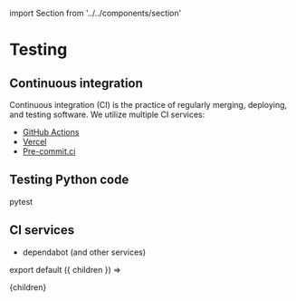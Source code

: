 import Section from '../../components/section'

# Testing

## Continuous integration

Continuous integration (CI) is the practice of regularly merging, deploying, and testing software. We utilize multiple CI services:

- [GitHub Actions](https://github.com/features/actions)
- [Vercel](https://vercel.com)
- [Pre-commit.ci](https://pre-commit.ci/)

## Testing Python code

pytest

## CI services

- dependabot (and other services)

export default ({ children }) => <Section name='testing'>{children}</Section>
